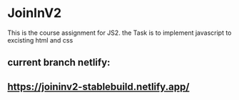 # JoinInV2

This is the course assignment for JS2. the Task is to implement javascript to excisting html and css

## current branch netlify:


## https://joininv2-stablebuild.netlify.app/

